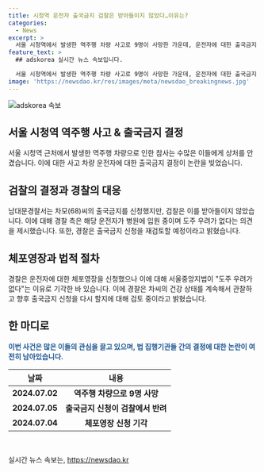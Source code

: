 ```yaml
---
title: 시청역 운전자 출국금지 검찰은 받아들이지 않았다…이유는?
categories:
  - News
excerpt: >
  서울 시청역에서 발생한 역주행 차량 사고로 9명이 사망한 가운데, 운전자에 대한 출국금지 신청이 검찰에 의해 반려되었습니다. 경찰은 차모(68)씨의 도주 우려와 건강 상태를 고려하여 재신청을 검토 중이라고 밝혔습니다. 이에 앞서 경찰은 차씨에 대한 체포영장을 신청했으나 이 또한 기각되었습니다. 사고 이후에도 논란이 계속되고 있습니다.
feature_text: >
  ## adskorea 실시간 뉴스 속보입니다.

  서울 시청역에서 발생한 역주행 차량 사고로 9명이 사망한 가운데, 운전자에 대한 출국금지 신청이 검찰에 의해 반려되었습니다. 경찰은 차모(68)씨의 도주 우려와 건강 상태를 고려하여 재신청을 검토 중이라고 밝혔습니다. 이에 앞서 경찰은 차씨에 대한 체포영장을 신청했으나 이 또한 기각되었습니다. 사고 이후에도 논란이 계속되고 있습니다.
image: 'https://newsdao.kr/res/images/meta/newsdao_breakingnews.jpg'
---
```


<p><img src="https://newsdao.kr/res/images/meta/newsdao_breakingnews.jpg" alt="adskorea 속보" /></p>

<h2 data-ke-size="size26">서울 시청역 역주행 사고 &amp; 출국금지 결정</h2>

<p data-ke-size="size16">서울 시청역 근처에서 발생한 역주행 차량으로 인한 참사는 수많은 이들에게 상처를 안겼습니다. 이에 대한 사고 차량 운전자에 대한 출국금지 결정이 논란을 빚었습니다. </p>

<h2 data-ke-size="size26">검찰의 결정과 경찰의 대응</h2>

<p data-ke-size="size16">남대문경찰서는 차모(68)씨의 출국금지를 신청했지만, 검찰은 이를 받아들이지 않았습니다. 이에 대해 경찰 측은 해당 운전자가 병원에 입원 중이며 도주 우려가 없다는 의견을 제시했습니다. 또한, 경찰은 출국금지 신청을 재검토할 예정이라고 밝혔습니다. </p>

<h2 data-ke-size="size26">체포영장과 법적 절차</h2>

<p data-ke-size="size16">경찰은 운전자에 대한 체포영장을 신청했으나 이에 대해 서울중앙지법이 "도주 우려가 없다"는 이유로 기각한 바 있습니다. 이에 경찰은 차씨의 건강 상태를 계속해서 관찰하고 향후 출국금지 신청을 다시 할지에 대해 검토 중이라고 밝혔습니다. </p>

<h2 data-ke-size="size26">한 마디로</h2>

<p data-ke-size="size16"><b><span style="color: #1a5490;">이번 사건은 많은 이들의 관심을 끌고 있으며, 법 집행기관들 간의 결정에 대한 논란이 여전히 남아있습니다.</span></b></p>

<table>
<thead>
<tr>
<th>날짜</th>
<th>내용</th>
</tr>
</thead>
<tbody>
<tr>
<td style="text-align: center; height: 17px;"><b>2024.07.02</b></td>
<td style="text-align: center; height: 17px;"><b>역주행 차량으로 9명 사망</b></td>
</tr>
<tr>
<td style="text-align: center; height: 17px;"><b>2024.07.05</b></td>
<td style="text-align: center; height: 17px;"><b>출국금지 신청이 검찰에서 반려</b></td>
</tr>
<tr>
<td style="text-align: center; height: 17px;"><b>2024.07.04</b></td>
<td style="text-align: center; height: 17px;"><b>체포영장 신청 기각</b></td>
</tr>
</tbody>
</table>

<p data-ke-size="size16">&nbsp;</p>
실시간 뉴스 속보는, <a href="https://newsdao.kr" rel="dofollow">https://newsdao.kr</a>


